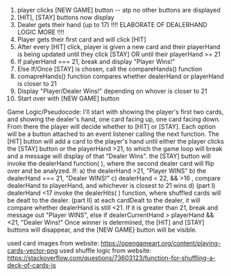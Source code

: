 
1. player clicks [NEW GAME] button -- atp no other buttons are displayed
2. [HIT], [STAY] buttons now display
3. Dealer gets their hand (up to 17)
    !!!! ELABORATE OF DEALERHAND LOGIC MORE !!!!
4. Player gets their first card and will click [HIT]
5. After every [HIT] click, player is given a new card and their playerHand is being updated until they click [STAY] OR until their playerHand >= 21 
6. If palyerHand === 21, break and display "Player Wins!"
7. Else If/Once [STAY] is chosen, call the compareHands() function
8. comapreHands() function compares whether dealerHand or playerHand is closer to 21
9. Display "Player/Dealer Wins!" depending on whover is closer to 21
10. Start over with [NEW GAME] button


Game Logic/Pseudocode:
I'll start with showing the player's first two cards, and  showing the dealer's hand, one card facing up, one card facing down.
From there the player will decide whether to [HIT] or [STAY]. Each option will be a button attached to an event listener calling the next function. The [HIT] button will add a card to the player's hand until either the player clicks the [STAY] button or the playerHand >21, to which the game loop will break and a message will display of that "Dealer Wins".
the [STAY] button will invoke the dealerHand function( ), where the second dealer card will flip over and be analyzed. If:
a) the dealerHand >21, "Player WINS"
b) the dealerHand === 21, "Dealer WINS!"
c) dealerHand < 22, && >16 , compare dealerHand to playerHand, and whichever is closest to 21 wins
d)      (part I) dealerHand <17 invoke the dealerHits( ) function, where shuffled cards will be dealt to the dealer.
          (part II) at each cardDealt to the dealer, it will compare whether dealerHand is still <21. If it is greater than 21, break and message out "Player WINS", else if dealerCurrentHand > playerHand && <21, "Dealer Wins!"
Once winner is determined, the [HIT] and [STAY] buttons will disappear, and the [NEW GAME} button will be visible.


used card images from website: https://opengameart.org/content/playing-cards-vector-png
used shuffle logic from website: https://stackoverflow.com/questions/73603123/function-for-shuffling-a-deck-of-cards-js